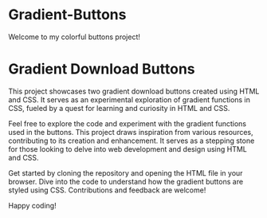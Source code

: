 # Gradient-Buttons
Welcome to my colorful buttons project!

 # Gradient Download Buttons

This project showcases two gradient download buttons created using HTML and CSS. It serves as an experimental exploration of gradient functions in CSS, fueled by a quest for learning and curiosity in HTML and CSS.

Feel free to explore the code and experiment with the gradient functions used in the buttons. This project draws inspiration from various resources, contributing to its creation and enhancement. It serves as a stepping stone for those looking to delve into web development and design using HTML and CSS.

Get started by cloning the repository and opening the HTML file in your browser. Dive into the code to understand how the gradient buttons are styled using CSS. Contributions and feedback are welcome!

Happy coding!

